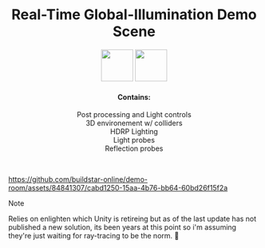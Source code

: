<h1 align=center>
Real-Time Global-Illumination Demo Scene
</h1>

<p align="center">
  <img width="64" src="https://cdn4.iconfinder.com/data/icons/logos-brands-5/24/unity-1024.png">
  <img width="64" src="https://icons-for-free.com/iconfiles/png/512/C-1324888703033939247.png">
<p>

<h4 align=center>
Contains:
</h4>
<p align=center>
Post processing and Light controls <br>
3D environement w/ colliders <br>
HDRP Lighting<br>
Light probes <br>
Reflection probes <br>
</p>
  
<br>

https://github.com/buildstar-online/demo-room/assets/84841307/cabd1250-15aa-4b76-bb64-60bd26f15f2a

> [!NOTE]  
> Relies on enlighten which Unity is retireing but as of the last update has not published a new solution, its been years at this point so i'm assuming they're just waiting for ray-tracing to be the norm. 🤷
